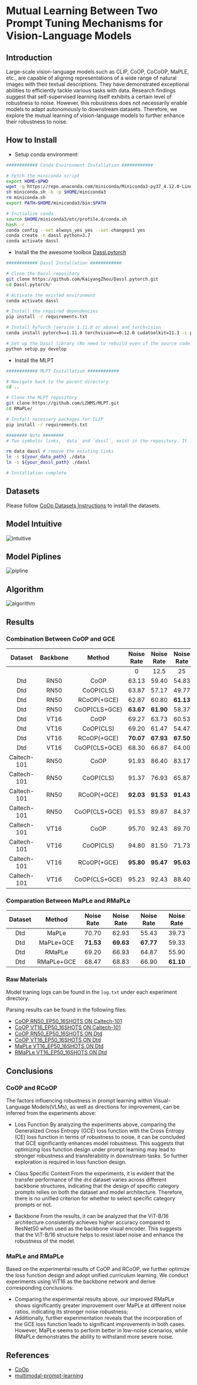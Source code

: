 # Mutual Learning Between Two Prompt Tuning Mechanisms for Vision-Language Models

## Introduction
Large-scale vision-language models such as CLIP, CoOP, CoCoOP, MaPLE, etc., are capable of aligning representations of a wide range of natural images with their textual descriptions. They have demonstrated exceptional abilities to efficiently tackle various tasks with data. Research findings suggest that self-supervised learning itself exhibits a certain level of robustness to noise. However, this robustness does not necessarily enable models to adapt autonomously to downstream datasets. Therefore, we explore the mutual learning of vision-language models to further enhance their robustness to noise.

## How to Install
+ Setup conda environment:
```bash
############ Conda Environment Installation ############

# Fetch the miniconda script
export HOME=$PWD
wget -q https://repo.anaconda.com/miniconda/Miniconda3-py37_4.12.0-Linux-x86_64.sh -O miniconda.sh
sh miniconda.sh -b -p $HOME/miniconda3
rm miniconda.sh
export PATH=$HOME/miniconda3/bin:$PATH

# Initialize conda
source $HOME/miniconda3/etc/profile.d/conda.sh
hash -r
conda config --set always_yes yes --set changeps1 yes
conda create -n dassl python=3.7
conda activate dassl
```
+ Install the the awesome toolbox [Dassl.pytorch](https://github.com/KaiyangZhou/Dassl.pytorch)
```bash
############ Dassl Installation ############

# Clone the Dassl repository
git clone https://github.com/KaiyangZhou/Dassl.pytorch.git
cd Dassl.pytorch/

# Activate the existed environment
conda activate dassl

# Install the required dependencies
pip install -r requirements.txt

# Install PyTorch (version 1.11.0 or above) and torchvision
conda install pytorch==1.11.0 torchvision==0.12.0 cudatoolkit=11.3 -c pytorch

# Set up the Dassl library (No need to rebuild even if the source code changes)
python setup.py develop
```
+ Install the MLPT
```bash
############ MLPT Installation ############

# Navigate back to the parent directory
cd ..

# Clone the MLPT repository
git clone https://github.com/LZHMS/MLPT.git
cd RMaPLe/

# Install necessary packages for CLIP
pip install -r requirements.txt

######## Note ########
# Two symbolic links, `data` and `dassl`, exist in the repository. It is recommended that these be pointed to locations with sufficient storage capacity.

rm data dassl # remove the existing links
ln -s ${your_data_path} ./data
ln -s ${your_dassl_path} ./dassl

# Installation complete
```
## Datasets

Please follow [CoOp Datasets Instructions](https://github.com/KaiyangZhou/CoOp/blob/main/DATASETS.md) to install the datasets.

## Model Intuitive
<img src="https://cdn.jsdelivr.net/gh/LZHMS/picx-images-hosting@master/Profile/Baoyan/intuitive.lvibpg3b8.webp" alt="intuitive" />

## Model Piplines
<img src="https://cdn.jsdelivr.net/gh/LZHMS/picx-images-hosting@master/Profile/Baoyan/pipline.2doh6lycre.webp" alt="pipline" />

## Algorithm
<img src="https://cdn.jsdelivr.net/gh/LZHMS/picx-images-hosting@master/Profile/Baoyan/image.101y2kpzxe.webp" alt="algorithm" />


## Results
### Combination Between CoOP and GCE					
| Dataset|Backbone| Method|Noise Rate|Noise Rate|Noise Rate|Noise Rate|			
|:-----:|:-----:|:-----:|:-----:|:-----:|:-----:|:-----:|
||||0| 12.5|25	|50|
|Dtd|RN50|CoOP|63.13|59.40|54.83|44.80| 
|Dtd|RN50|CoOP(CLS)|63.87|57.17 |	49.77 |	33.63|
|Dtd |RN50|RCoOP(+GCE)	|62.87 |	60.80 |	**61.13** |	**56.27**| 
|Dtd|RN50|CoOP(CLS+GCE)	|**63.67** |	**61.90** |	58.37 	|46.30|
|Dtd|VT16|CoOP|69.27|63.73|60.53|48.77| 
|Dtd|VT16|CoOP(CLS)|69.20|61.47 |	54.47 |	36.97|
|Dtd |VT16|RCoOP(+GCE)	|**70.07** |	**67.93**|	**67.50** |	**61.50**| 
|Dtd|VT16|CoOP(CLS+GCE)	|68.30|	66.87 |	64.00 	|52.50|
|Caltech-101|RN50|CoOP|91.93|86.40|83.17|76.80|
|Caltech-101|RN50|CoOP(CLS)|91.37|76.93|65.87|46.07|
|Caltech-101|RN50|RCoOP(+GCE)|**92.03**|**91.53**|**91.43**|**87.83**|
|Caltech-101|RN50|CoOP(CLS+GCE)|91.53|89.87|84.37|69.90|
|Caltech-101|VT16|CoOP|95.70|92.43|89.70|84.67|
|Caltech-101|VT16|CoOP(CLS)|94.80|81.50|71.73|52.63|
|Caltech-101|VT16|RCoOP(+GCE)|**95.80**|**95.47**|**95.63**|**91.43**|
|Caltech-101|VT16|CoOP(CLS+GCE)|95.23|92.43|88.40|73.80|

### Comparation Between MaPLe and RMaPLe
|Dataset| Method|Noise Rate|Noise Rate|Noise Rate|Noise Rate|
|:-----:|:-----:|:-----:|:-----:|:-----:|:-----:|
|Dtd|MaPLe|70.70|62.93|55.43|39.73|
|Dtd|MaPLe+GCE|**71.53**|**69.63**|**67.77**|59.33|
|Dtd|RMaPLe|69.20|66.93|64.87|55.90|
|Dtd|RMaPLe+GCE|68.47|68.83|66.90|**61.10**|


### Raw Materials
Model traning logs can be found in the `log.txt` under each experiment directory.

Parsing results can be found in the following files:
+ [CoOP RN50_EP50_16SHOTS ON Caltech-101](./output/caltech101/CoOp/rn50_ep50_16shots/parse_results.txt)
+ [CoOP VT16_EP50_16SHOTS ON Caltech-101](./output/caltech101/CoOp/vit_b16_ep50_16shots/parse_results.txt)
+ [CoOP RN50_EP50_16SHOTS ON Dtd](./output/dtd/CoOp/rn50_ep50_16shots/parse_results.txt)
+ [CoOP VT16_EP50_16SHOTS ON Dtd](./output/dtd/CoOp/vit_b16_ep50_16shots/parse_results.txt)
+ [MaPLe VT16_EP50_16SHOTS ON Dtd](./output/dtd/MaPLe/vit_b16_c2_ep50_batch4_16shots/parse_results.txt)
+ [RMaPLe VT16_EP50_16SHOTS ON Dtd](./output/dtd/RMaPLe/vit_b16_c2_ep50_batch4_16shots/parse_results.txt)


## Conclusions
### CoOP and RCoOP
The factors influencing robustness in prompt learning within Visual-Language Models(VLMs), as well as directions for improvement, can be inferred from the experiments above:

+ Loss Function
By analyzing the experiments above, comparing the Generalized Cross Entropy (GCE) loss function with the Cross Entropy (CE) loss function in terms of robustness to noise, it can be concluded that GCE significantly enhances model robustness. This suggests that optimizing loss function design under prompt learning may lead to stronger robustness and transferability in downstream tasks. So further exploration is required in loss function design.

+ Class Specific Context
From the experiments, it is evident that the transfer performance of the `dtd` dataset varies across different backbone structures, indicating that the design of specific category prompts relies on both the dataset and model architecture. Therefore, there is no unified criterion for whether to select specific category prompts or not.

+ Backbone
From the results, it can be analyzed that the ViT-B/16 architecture consistently achieves higher accuracy compared to ResNet50 when used as the backbone visual encoder. This suggests that the ViT-B/16 structure helps to resist label noise and enhance the robustness of the model.

### MaPLe and RMaPLe
Based on the experimental results of CoOP and RCoOP, we further optimize the loss function design and adopt unified curriculum learning. We conduct experiments using ViT16 as the backbone network and derive corresponding conclusions:
+ Comparing the experimental results above, our improved RMaPLe shows significantly greater improvement over MaPLe at different noise ratios, indicating its stronger noise robustness;
+ Additionally, further experimentation reveals that the incorporation of the GCE loss function leads to significant improvements in both cases. However, MaPLe seems to perform better in low-noise scenarios, while RMaPLe demonstrates the ability to withstand more severe noise.

## References
+ [CoOp](https://github.com/KaiyangZhou/CoOp)
+ [multimodal-prompt-learning](https://github.com/muzairkhattak/multimodal-prompt-learning)
